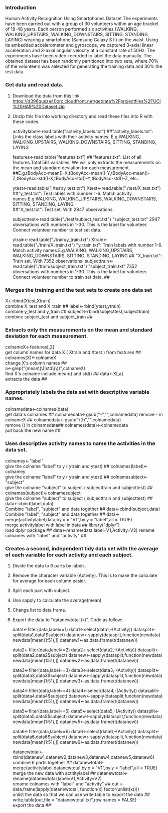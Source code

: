 ### Introduction

Human Activity Recognition Using Smartphones Dataset
The experiments have been carried out with a group of 30 volunteers within an age bracket of 19-48 years. 
Each person performed six activities (WALKING, WALKING_UPSTAIRS, WALKING_DOWNSTAIRS, SITTING, STANDING, LAYING) wearing a smartphone (Samsung Galaxy S II) on the waist. 
Using its embedded accelerometer and gyroscope, we captured 3-axial linear acceleration and 3-axial angular velocity at a constant rate of 50Hz. 
The experiments have been video-recorded to label the data manually. 
The obtained dataset has been randomly partitioned into two sets, where 70% of the volunteers was selected for generating the training data and 30% the test data. 

### Get data and read data.

1. Download the data from this link.
   https://d396qusza40orc.cloudfront.net/getdata%2Fprojectfiles%2FUCI%20HAR%20Dataset.zip

2. Unzip this file into working directory and read these files into R with these codes.
   
   activitylabel<-read.table("activity_labels.txt") 
   ##"activity_labels.txt": Links the class labels with their activity names. E.g.WALKING, WALKING_UPSTAIRS, WALKING_DOWNSTAIRS, SITTING, STANDING, LAYING 
   
   features<-read.table("features.txt")
   ##"features.txt": List of all features.Total 561 variables. We will only extracts the measurements on the mean and standard deviation for each measurement.  
   ##E.g.tBodyAcc-mean()-X,tBodyAcc-mean()-Y,tBodyAcc-mean()-Z,tBodyAcc-std()-X,tBodyAcc-std()-Y,tBodyAcc-std()-Z, etc.. 
   
   ytest<-read.table("./test/y_test.txt")
   Xtest<-read.table("./test/X_test.txt")
   ##"y_test.txt": Test labels with number 1-6. Match activity names.E.g.WALKING, WALKING_UPSTAIRS, WALKING_DOWNSTAIRS, SITTING, STANDING, LAYING  
   ##"X_test.txt": Test set. With 2947 observations.
   
   subjecttest<-read.table("./test/subject_test.txt")
   "subject_test.txt" 2947 obversations with numbers in 1-30. This is the label for volunteer. Connect volunteer number to test set data.   
   
   ytrain<-read.table("./train/y_train.txt")
   Xtrain<-read.table("./train/X_train.txt")
   "y_train.txt": Train labels with number 1-6. Match activity names.E.g.WALKING, WALKING_UPSTAIRS, WALKING_DOWNSTAIRS, SITTING, STANDING, LAYING ## 
   "X_train.txt": Train set. With 7352 observations.
   subjecttrain<-read.table("./train/subject_train.txt")
   "subject_train.txt"  7352 obversations with numbers in 1-30. This is the label for volunteer. Connect volunteer number to train set data. ## 

### Merges the training and the test sets to create one data set
   
   X<-rbind(Xtest,Xtrain)                   
   combine X_test and X_train ##
   label<-rbind(ytest,ytrain)               
   combine y_test and y_train ##
   subject<-rbind(subjecttest,subjecttrain) 
   combine subject_test and subject_train ##

### Extracts only the measurements on the mean and standard deviation for each measurement.

   colnameX<-features[,2]                           
   get column names for data X ( Xtrain and Xtest ) from features ##
   colnames(X)<-colnameX                            
   change X's column names ##   
   a<-grep("(mean\\(\\)|std\\(\\))",colnameX)       
   find X's colname include mean() and std() ## 
   data<-X[,a]                                      
   extracts the data ## 

### Appropriately labels the data set with descriptive variable names.
   
   colnamedata<-colnames(data)           
   get data's colnames ##
   colnamedata<-gsub("-","",colnamedata) 
   remove - in colnameX ##
   colnamedata<-gsub("\\(\\)","",colnamedata)  
   remove () in colnamedata##
   colnames(data)<-colnamedata          
   put back the new name ##
   

### Uses descriptive activity names to name the activities in the data set.

   colnamey<-"label"                      
   give the colname "label" to y ( ytrain and ytest) ##
   colnames(label)<-colnamey              
   give the colname "label" to y ( ytrain and ytest) ##
   colnamesubject<-"subject"              
   give the colname "subject" to subject ( subjecttrain and subjecttest) ##
   colnames(subject)<-colnamesubject      
   give the colname "subject" to subject ( subjecttrain and subjecttest) ##   
   data<-cbind(label,data)                
   Combine "label", "subject" and data together ##
   data<-cbind(subject,data)              
   Combine "label", "subject" and data together ##
   data<-merge(activitylabel,data,by.x = "V1",by.y = "label",all = TRUE)  
   merge activitylabel with label in data ##
   library("dplyr")                       
   load dplyr package ## 
   data<-rename(data,label=V1,Activity=V2)
   rename colnames with "label" and "activity" ## 

### Creates a second, independent tidy data set with the average of each variable for each activity and each subject. 

1. Divide the data to 6 parts by labels.
2. Remove the character variable (Activity). This is to make the calculate for average for each column easier.    
3. Split each part with subject.
4. Use sapply to calculate the average(mean)
5. Change list to data frame. 
6. Export the data to "datanewtotal.txt". Code as follow:

   data1<-filter(data,label==1)
   data1<-select(data1,-(Activity))
   datasplit<-split(data1,data1$subject)
   datanew<-sapply(datasplit,function(newdata) newdata[mean(1:51),]) 
   datanew1<-as.data.frame(t(datanew))

   data2<-filter(data,label==2)
   data2<-select(data2,-(Activity))
   datasplit<-split(data2,data2$subject)
   datanew<-sapply(datasplit,function(newdata) newdata[mean(1:51),]) 
   datanew2<-as.data.frame(t(datanew))

   data3<-filter(data,label==3)
   data3<-select(data3,-(Activity))
   datasplit<-split(data3,data3$subject)
   datanew<-sapply(datasplit,function(newdata) newdata[mean(1:51),]) 
   datanew3<-as.data.frame(t(datanew))

   data4<-filter(data,label==4)
   data4<-select(data4,-(Activity))
   datasplit<-split(data4,data4$subject)
   datanew<-sapply(datasplit,function(newdata) newdata[mean(1:51),]) 
   datanew4<-as.data.frame(t(datanew))

   data5<-filter(data,label==5)
   data5<-select(data5,-(Activity))
   datasplit<-split(data5,data5$subject)
   datanew<-sapply(datasplit,function(newdata) newdata[mean(1:51),]) 
   datanew5<-as.data.frame(t(datanew))

   data6<-filter(data,label==6)
   data6<-select(data6,-(Activity))
   datasplit<-split(data6,data6$subject)
   datanew<-sapply(datasplit,function(newdata) newdata[mean(1:51),]) 
   datanew6<-as.data.frame(t(datanew))

   datanewtotal<-rbind(datanew1,datanew2,datanew3,datanew4,datanew5,datanew6)              
   combine 6 parts together ##
   datanewtotal<-merge(activitylabel,datanewtotal,by.x = "V1",by.y = "label",all = TRUE)   
   merge the new data with actititylabel ##
   datanewtotal<-rename(datanewtotal,label=V1,Activity=V2)                                 
   rename colnames with "label" and "activity" ## 
   out <- data.frame(lapply(datanewtotal, function(x) factor(unlist(x))))                  
   unlist the data so that we can use write.table to export the data ## 
   write.table(out,file = "datanewtotal.txt",row.names = FALSE)                            
   export the data ##


